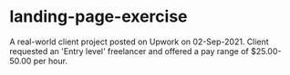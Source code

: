 # landing-page-exercise  

A real-world client project posted on Upwork on 02-Sep-2021. Client requested an 'Entry level' freelancer and offered a pay range of $25.00-50.00 per hour.
